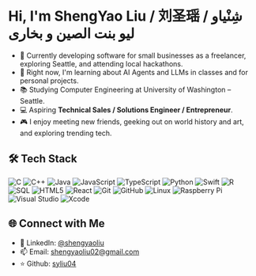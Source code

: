 # Hi, I'm ShengYao Liu / 刘圣瑶 / شِنْياو ليو بنت الصين و بخارى

- 🔭 Currently developing software for small businesses as a freelancer, exploring Seattle, and attending local hackathons.
- 🌱 Right now, I'm learning about AI Agents and LLMs in classes and for personal projects.
- 📚 Studying Computer Engineering at University of Washington – Seattle.
- 💻 Aspiring **Technical Sales / Solutions Engineer / Entrepreneur**.
- 🎮 I enjoy meeting new friends, geeking out on world history and art, and exploring trending tech.

## 🛠️ Tech Stack

![C](https://img.shields.io/badge/C-A8B9CC?logo=c&logoColor=black)
![C++](https://img.shields.io/badge/C++-00599C?logo=cplusplus&logoColor=white)
![Java](https://img.shields.io/badge/Java-007396?logo=java&logoColor=white)
![JavaScript](https://img.shields.io/badge/JavaScript-F7DF1E?logo=javascript&logoColor=black)
![TypeScript](https://img.shields.io/badge/TypeScript-3178C6?logo=typescript&logoColor=white)
![Python](https://img.shields.io/badge/Python-3776AB?logo=python&logoColor=white)
![Swift](https://img.shields.io/badge/Swift-FA7343?logo=swift&logoColor=white)
![R](https://img.shields.io/badge/R-276DC3?logo=r&logoColor=white)
![SQL](https://img.shields.io/badge/SQL-4479A1?logo=postgresql&logoColor=white)
![HTML5](https://img.shields.io/badge/HTML5-E34F26?logo=html5&logoColor=white)
![React](https://img.shields.io/badge/React-61DAFB?logo=react&logoColor=black)
![Git](https://img.shields.io/badge/Git-F05032?logo=git&logoColor=white)
![GitHub](https://img.shields.io/badge/GitHub-181717?logo=github&logoColor=white)
![Linux](https://img.shields.io/badge/Linux-FCC624?logo=linux&logoColor=black)
![Raspberry Pi](https://img.shields.io/badge/Raspberry%20Pi-A22846?logo=raspberrypi&logoColor=white)
![Visual Studio](https://img.shields.io/badge/Visual%20Studio-5C2D91?logo=visual-studio&logoColor=white)
![Xcode](https://img.shields.io/badge/Xcode-147EFB?logo=xcode&logoColor=white)

## 🌐 Connect with Me

- 💼 LinkedIn: [@shengyaoliu](www.linkedin.com/in/shengyaoliu)
- 📫 Email: [shengyaoliu02@gmail.com](mailto:shengyaoliu02@gmail.com)
- ⭐️ Github: [syliu04](https://github.com/syliu04)
